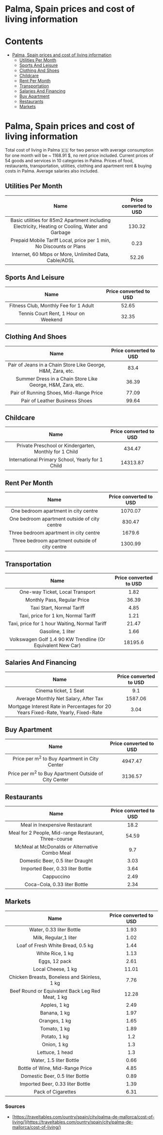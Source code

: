 
Palma, Spain prices and cost of living information
==================================================

Contents
========

* [Palma, Spain prices and cost of living information](#palma-spain-prices-and-cost-of-living-information)
	* [Utilities Per Month](#utilities-per-month)
	* [Sports And Leisure](#sports-and-leisure)
	* [Clothing And Shoes](#clothing-and-shoes)
	* [Childcare](#childcare)
	* [Rent Per Month](#rent-per-month)
	* [Transportation](#transportation)
	* [Salaries And Financing](#salaries-and-financing)
	* [Buy Apartment](#buy-apartment)
	* [Restaurants](#restaurants)
	* [Markets](#markets)

# Palma, Spain prices and cost of living information


Total cost of living in Palma 🇪🇸 for two person with average consumption for one month will be ~ 1168.91 $, no rent 
price included. Current prices of 54 goods and services in 10 categories  in Palma. Prices of food, restaurants, 
transportation, utilities, clothing and apartment rent & buying costs in Palma. Average salaries also included.
## Utilities Per Month
  

|Name|Price converted to USD|
| :---: | :---: |
|Basic utilities for 85m2 Apartment including Electricity, Heating or Cooling, Water and Garbage|130.32|
|Prepaid Mobile Tariff Local, price per 1 min, No Discounts or Plans|0.23|
|Internet, 60 Mbps or More, Unlimited Data, Cable/ADSL|52.26|
  

## Sports And Leisure
  

|Name|Price converted to USD|
| :---: | :---: |
|Fitness Club, Monthly Fee for 1 Adult|52.65|
|Tennis Court Rent, 1 Hour on Weekend|32.35|
  

## Clothing And Shoes
  

|Name|Price converted to USD|
| :---: | :---: |
|Pair of Jeans in a Chain Store Like George, H&M, Zara, etc.|83.4|
|Summer Dress in a Chain Store Like George, H&M, Zara, etc.|36.39|
|Pair of Running Shoes, Mid-Range Price|77.09|
|Pair of Leather Business Shoes|99.64|
  

## Childcare
  

|Name|Price converted to USD|
| :---: | :---: |
|Private Preschool or Kindergarten, Monthly for 1 Child|434.47|
|International Primary School, Yearly for 1 Child|14313.87|
  

## Rent Per Month
  

|Name|Price converted to USD|
| :---: | :---: |
|One bedroom apartment in city centre|1070.07|
|One bedroom apartment outside of city centre|830.47|
|Three bedroom apartment in city centre|1679.6|
|Three bedroom apartment outside of city centre|1300.99|
  

## Transportation
  

|Name|Price converted to USD|
| :---: | :---: |
|One-way Ticket, Local Transport|1.82|
|Monthly Pass, Regular Price|36.39|
|Taxi Start, Normal Tariff|4.85|
|Taxi, price for 1 km, Normal Tariff|1.21|
|Taxi, price for 1 hour Waiting, Normal Tariff|21.47|
|Gasoline, 1 liter|1.66|
|Volkswagen Golf 1.4 90 KW Trendline (Or Equivalent New Car)|18195.6|
  

## Salaries And Financing
  

|Name|Price converted to USD|
| :---: | :---: |
|Cinema ticket, 1 Seat|9.1|
|Average Monthly Net Salary, After Tax|1587.06|
|Mortgage Interest Rate in Percentages for 20 Years Fixed-Rate, Yearly, Fixed-Rate|3.04|
  

## Buy Apartment
  

|Name|Price converted to USD|
| :---: | :---: |
|Price per m<sup>2</sup> to Buy Apartment in City Center|4947.47|
|Price per m<sup>2</sup> to Buy Apartment Outside of City Center|3136.57|
  

## Restaurants
  

|Name|Price converted to USD|
| :---: | :---: |
|Meal in Inexpensive Restaurant|18.2|
|Meal for 2 People, Mid-range Restaurant, Three-course|54.59|
|McMeal at McDonalds or Alternative Combo Meal|9.7|
|Domestic Beer, 0.5 liter Draught|3.03|
|Imported Beer, 0.33 liter Bottle|3.64|
|Cappuccino|2.49|
|Coca-Cola, 0.33 liter Bottle|2.34|
  

## Markets
  

|Name|Price converted to USD|
| :---: | :---: |
|Water, 0.33 liter Bottle|1.93|
|Milk, Regular,1 liter|1.02|
|Loaf of Fresh White Bread, 0.5 kg|1.44|
|White Rice, 1 kg|1.13|
|Eggs, 12 pack|2.61|
|Local Cheese, 1 kg|11.01|
|Chicken Breasts, Boneless and Skinless, 1 kg|7.76|
|Beef Round or Equivalent Back Leg Red Meat, 1 kg |12.28|
|Apples, 1 kg|2.49|
|Banana, 1 kg|1.97|
|Oranges, 1 kg|1.65|
|Tomato, 1 kg|1.89|
|Potato, 1 kg|1.2|
|Onion, 1 kg|1.3|
|Lettuce, 1 head|1.3|
|Water, 1.5 liter Bottle|0.66|
|Bottle of Wine, Mid-Range Price|4.85|
|Domestic Beer, 0.5 liter Bottle|0.89|
|Imported Beer, 0.33 liter Bottle|1.39|
|Pack of Cigarettes|6.31|
  

### Sources

- [https://traveltables.com/ountry/spain/city/palma-de-mallorca/cost-of-living/](https://traveltables.com/ountry/spain/city/palma-de-mallorca/cost-of-living/)
